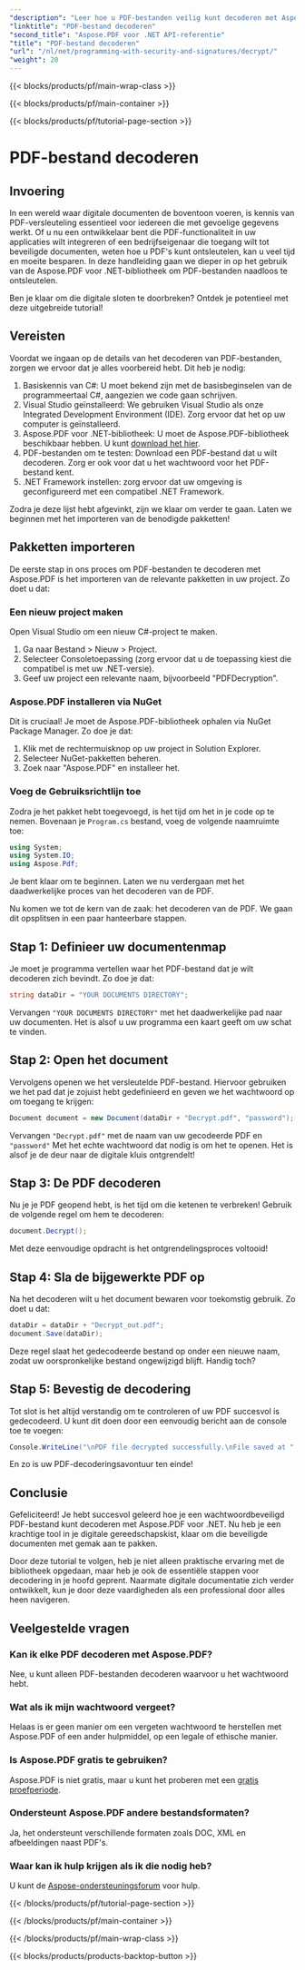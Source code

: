 ```yaml
---
"description": "Leer hoe u PDF-bestanden veilig kunt decoderen met Aspose.PDF voor .NET. Krijg stapsgewijze begeleiding om uw vaardigheden in documentbeheer te verbeteren."
"linktitle": "PDF-bestand decoderen"
"second_title": "Aspose.PDF voor .NET API-referentie"
"title": "PDF-bestand decoderen"
"url": "/nl/net/programming-with-security-and-signatures/decrypt/"
"weight": 20
---
```


{{< blocks/products/pf/main-wrap-class >}}

{{< blocks/products/pf/main-container >}}

{{< blocks/products/pf/tutorial-page-section >}}

# PDF-bestand decoderen

## Invoering

In een wereld waar digitale documenten de boventoon voeren, is kennis van PDF-versleuteling essentieel voor iedereen die met gevoelige gegevens werkt. Of u nu een ontwikkelaar bent die PDF-functionaliteit in uw applicaties wilt integreren of een bedrijfseigenaar die toegang wilt tot beveiligde documenten, weten hoe u PDF's kunt ontsleutelen, kan u veel tijd en moeite besparen. In deze handleiding gaan we dieper in op het gebruik van de Aspose.PDF voor .NET-bibliotheek om PDF-bestanden naadloos te ontsleutelen. 

Ben je klaar om die digitale sloten te doorbreken? Ontdek je potentieel met deze uitgebreide tutorial!

## Vereisten

Voordat we ingaan op de details van het decoderen van PDF-bestanden, zorgen we ervoor dat je alles voorbereid hebt. Dit heb je nodig:

1. Basiskennis van C#: U moet bekend zijn met de basisbeginselen van de programmeertaal C#, aangezien we code gaan schrijven.
2. Visual Studio geïnstalleerd: We gebruiken Visual Studio als onze Integrated Development Environment (IDE). Zorg ervoor dat het op uw computer is geïnstalleerd.
3. Aspose.PDF voor .NET-bibliotheek: U moet de Aspose.PDF-bibliotheek beschikbaar hebben. U kunt [download het hier](https://releases.aspose.com/pdf/net/).
4. PDF-bestanden om te testen: Download een PDF-bestand dat u wilt decoderen. Zorg er ook voor dat u het wachtwoord voor het PDF-bestand kent. 
5. .NET Framework instellen: zorg ervoor dat uw omgeving is geconfigureerd met een compatibel .NET Framework.

Zodra je deze lijst hebt afgevinkt, zijn we klaar om verder te gaan. Laten we beginnen met het importeren van de benodigde pakketten!

## Pakketten importeren

De eerste stap in ons proces om PDF-bestanden te decoderen met Aspose.PDF is het importeren van de relevante pakketten in uw project. Zo doet u dat:

### Een nieuw project maken

Open Visual Studio om een nieuw C#-project te maken.

1. Ga naar Bestand > Nieuw > Project.
2. Selecteer Consoletoepassing (zorg ervoor dat u de toepassing kiest die compatibel is met uw .NET-versie).
3. Geef uw project een relevante naam, bijvoorbeeld "PDFDecryption".

### Aspose.PDF installeren via NuGet

Dit is cruciaal! Je moet de Aspose.PDF-bibliotheek ophalen via NuGet Package Manager. Zo doe je dat:

1. Klik met de rechtermuisknop op uw project in Solution Explorer.
2. Selecteer NuGet-pakketten beheren.
3. Zoek naar "Aspose.PDF" en installeer het.

### Voeg de Gebruiksrichtlijn toe

Zodra je het pakket hebt toegevoegd, is het tijd om het in je code op te nemen. Bovenaan je `Program.cs` bestand, voeg de volgende naamruimte toe:

```csharp
using System;
using System.IO;
using Aspose.Pdf;
```

Je bent klaar om te beginnen. Laten we nu verdergaan met het daadwerkelijke proces van het decoderen van de PDF.

Nu komen we tot de kern van de zaak: het decoderen van de PDF. We gaan dit opsplitsen in een paar hanteerbare stappen.

## Stap 1: Definieer uw documentenmap

Je moet je programma vertellen waar het PDF-bestand dat je wilt decoderen zich bevindt. Zo doe je dat:

```csharp
string dataDir = "YOUR DOCUMENTS DIRECTORY";
```

Vervangen `"YOUR DOCUMENTS DIRECTORY"` met het daadwerkelijke pad naar uw documenten. Het is alsof u uw programma een kaart geeft om uw schat te vinden.

## Stap 2: Open het document

Vervolgens openen we het versleutelde PDF-bestand. Hiervoor gebruiken we het pad dat je zojuist hebt gedefinieerd en geven we het wachtwoord op om toegang te krijgen:

```csharp
Document document = new Document(dataDir + "Decrypt.pdf", "password");
```

Vervangen `"Decrypt.pdf"` met de naam van uw gecodeerde PDF en `"password"` Met het echte wachtwoord dat nodig is om het te openen. Het is alsof je de deur naar de digitale kluis ontgrendelt!

## Stap 3: De PDF decoderen

Nu je je PDF geopend hebt, is het tijd om die ketenen te verbreken! Gebruik de volgende regel om hem te decoderen:

```csharp
document.Decrypt();
```

Met deze eenvoudige opdracht is het ontgrendelingsproces voltooid!

## Stap 4: Sla de bijgewerkte PDF op

Na het decoderen wilt u het document bewaren voor toekomstig gebruik. Zo doet u dat:

```csharp
dataDir = dataDir + "Decrypt_out.pdf";
document.Save(dataDir);
```

Deze regel slaat het gedecodeerde bestand op onder een nieuwe naam, zodat uw oorspronkelijke bestand ongewijzigd blijft. Handig toch?

## Stap 5: Bevestig de decodering

Tot slot is het altijd verstandig om te controleren of uw PDF succesvol is gedecodeerd. U kunt dit doen door een eenvoudig bericht aan de console toe te voegen:

```csharp
Console.WriteLine("\nPDF file decrypted successfully.\nFile saved at " + dataDir);
```

En zo is uw PDF-decoderingsavontuur ten einde!

## Conclusie

Gefeliciteerd! Je hebt succesvol geleerd hoe je een wachtwoordbeveiligd PDF-bestand kunt decoderen met Aspose.PDF voor .NET. Nu heb je een krachtige tool in je digitale gereedschapskist, klaar om die beveiligde documenten met gemak aan te pakken.

Door deze tutorial te volgen, heb je niet alleen praktische ervaring met de bibliotheek opgedaan, maar heb je ook de essentiële stappen voor decodering in je hoofd geprent. Naarmate digitale documentatie zich verder ontwikkelt, kun je door deze vaardigheden als een professional door alles heen navigeren.

## Veelgestelde vragen

### Kan ik elke PDF decoderen met Aspose.PDF?
Nee, u kunt alleen PDF-bestanden decoderen waarvoor u het wachtwoord hebt.

### Wat als ik mijn wachtwoord vergeet?
Helaas is er geen manier om een vergeten wachtwoord te herstellen met Aspose.PDF of een ander hulpmiddel, op een legale of ethische manier.

### Is Aspose.PDF gratis te gebruiken?
Aspose.PDF is niet gratis, maar u kunt het proberen met een [gratis proefperiode](https://releases.aspose.com/).

### Ondersteunt Aspose.PDF andere bestandsformaten?
Ja, het ondersteunt verschillende formaten zoals DOC, XML en afbeeldingen naast PDF's.

### Waar kan ik hulp krijgen als ik die nodig heb?
U kunt de [Aspose-ondersteuningsforum](https://forum.aspose.com/c/pdf/10) voor hulp.

{{< /blocks/products/pf/tutorial-page-section >}}

{{< /blocks/products/pf/main-container >}}

{{< /blocks/products/pf/main-wrap-class >}}

{{< blocks/products/products-backtop-button >}}